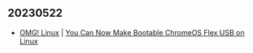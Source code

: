 ## 20230522
- [OMG! Linux](https://www.omglinux.com/) | [You Can Now Make Bootable ChromeOS Flex USB on Linux](https://www.omglinux.com/make-chrome-os-flex-usb-linux/)

